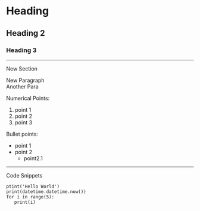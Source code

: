 # Heading
## Heading 2
### Heading 3
---
New Section

New Paragraph<br>
Another Para

Numerical Points:
1. point 1
2. point 2
3. point 3

Bullet points:
* point 1
* point 2
  * point2.1
---
Code Snippets
```
ptint('Hello World')
print(datetime.datetime.now())
for i in range(5):
   print(i)
```
